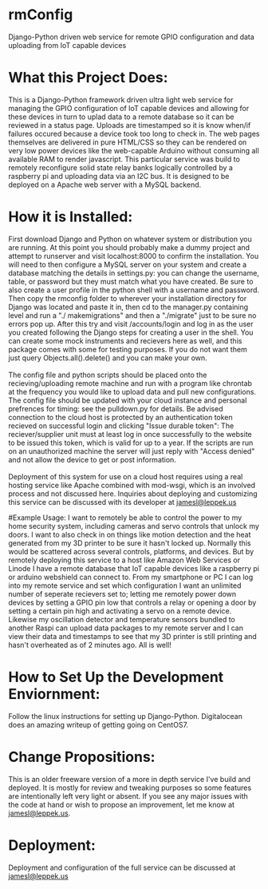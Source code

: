 # rmConfig
Django-Python driven web service for remote GPIO configuration and data uploading from IoT capable devices 

# What this Project Does:
This is a Django-Python framework driven ultra light web service for managing the GPIO configuration of IoT capable devices and allowing for these devices in turn to uplad data to a remote database so it can be reviewed in a status page. Uploads are timestamped so it is know when/if failures occured because a device took too long to check in. The web pages themselves are delivered in pure HTML/CSS so they can be rendered on very low power devices like the web-capable Arduino without consuming all available RAM to render javascript. This particular service was build to remotely reconfigure solid state relay banks logically controlled by a raspberry pi and uploading data via an I2C bus. It is designed to be deployed on a Apache web server with a MySQL backend. 

# How it is Installed:
First download Django and Python on whatever system or distribution you are running. At this point you should probably make a dummy project and attempt to runserver and visit localhost:8000 to confirm the installation. You will need to then configure a MySQL server on your system and create a database matching the details in settings.py: you can change the username, table, or password but they must match what you have created. Be sure to also create a user profile in the python shell with a username and password. Then copy the rmconfig folder to wherever your installation directory for Django was located and paste it in, then cd to the manager.py containing level and run a "./ makemigrations" and then a "./migrate" just to be sure no errors pop up. After this try and visit /accounts/login and log in as the user you created following the Django steps for creating a user in the shell. You can create some mock instruments and recievers here as well, and this package comes with some for testing purposes. If you do not want them just query Objects.all().delete() and you can make your own. <br><br> The config file and python scripts should be placed onto the recieving/uploading remote machine and run with a program like chrontab at the frequency you would like to upload data and pull new configurations. The config file should be updated with your cloud instance and personal prefrences for timing: see the pulldown.py for details. Be advised connection to the cloud host is protected by an authentication token recieved on successful login and clicking "Issue durable token": The reciever/supplier unit must at least log in once successfully to the website to be issued this token, which is valid for up to a year. If the scripts are run on an unauthorized machine the server will just reply with "Access denied" and not allow the device to get or post information. <br><br> Deployment of this system for use on a cloud host requires using a real hosting service like Apache combined with mod-wsgi, which is an involved process and not discussed here. Inquiries about deploying and customizing this service can be discussed with its developer at jamesl@leppek.us


#Example Usage:
I want to remotely be able to control the power to my home security system, including cameras and servo controls that unlock my doors. I want to also check in on things like motion detection and the heat generated from my 3D printer to be sure it hasn't locked up. Normally this would be scattered across several controls, platforms, and devices. But by remotely deploying this service to a host like Amazon Web Services or Linode I have a remote database that IoT capable devices like a raspberry pi or arduino webshield can connect to. From my smartphone or PC I can log into my remote service and set which configuration I want an unlimited number of seperate recievers set to; letting me remotely power down devices by setting a GPIO pin low that controls a relay or opening a door by setting a certain pin high and activating a servo on a remote device. Likewise my oscillation detector and temperature sensors bundled to another Raspi can upload data packages to my remote server and I can view their data and timestamps to see that my 3D printer is still printing and hasn't overheated as of 2 minutes ago. All is well!

# How to Set Up the Development Enviornment:
Follow the linux instructions for setting up Django-Python. Digitalocean does an amazing writeup of getting going on CentOS7. 

# Change Propositions:
 This is an older freeware version of a more in depth service I've build and deployed. It is mostly for review and tweaking purposes so some features are intentionally left very light or absent. If you see any major issues with the code at hand or wish to propose an improvement, let me know at jamesl@leppek.us. 
 
# Deployment:
 Deployment and configuration of the full service can be discussed at jamesl@leppek.us 
